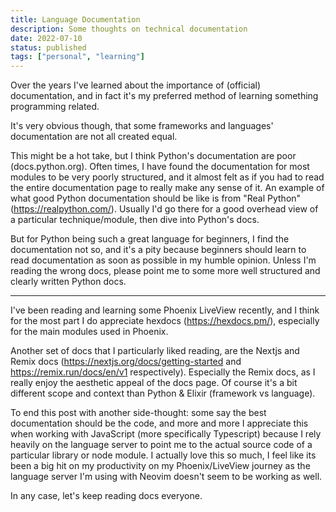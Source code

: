 ```yaml
---
title: Language Documentation
description: Some thoughts on technical documentation
date: 2022-07-10
status: published
tags: ["personal", "learning"]
---
```


Over the years I've learned about the importance 
of (official) documentation, and in fact it's 
my preferred method of learning something programming
related. 

It's very obvious though, that some frameworks and 
languages' documentation are not all created equal.

This might be a hot take, but I think Python's 
documentation are poor (docs.python.org). Often times,
I have found the documentation for most modules to be
very poorly structured, and it almost felt as if you
had to read the entire documentation page to really 
make any sense of it. An example of what good Python
documentation should be like is from "Real Python"
(https://realpython.com/). Usually I'd go there for a
good overhead view of a particular technique/module, 
then dive into Python's docs. 

But for Python being such a great language for beginners,
I find the documentation not so, and it's a pity 
because beginners should learn to read documentation
as soon as possible in my humble opinion. Unless I'm 
reading the wrong docs, please point me to some more
well structured and clearly written Python docs.

---

I've been reading and learning some Phoenix LiveView 
recently, and I think for the most part I do appreciate
hexdocs (https://hexdocs.pm/), especially for the main
modules used in Phoenix. 

Another set of docs that I particularly liked reading,
are the Nextjs and Remix docs (https://nextjs.org/docs/getting-started and https://remix.run/docs/en/v1 respectively).
Especially the Remix docs, as I really enjoy the aesthetic
appeal of the docs page. Of course it's a bit different
scope and context than Python & Elixir (framework vs language).

To end this post with another side-thought: 
some say the best documentation should be the code, and
more and more I appreciate this when working with JavaScript 
(more specifically Typescript) because I rely heavily
on the language server to point me to the actual source
code of a particular library or node module. I actually 
love this so much, I feel like its been a big hit on my
productivity on my Phoenix/LiveView journey as the 
language server I'm using with Neovim doesn't seem 
to be working as well. 

In any case, let's keep reading docs everyone.
